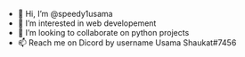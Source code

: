 - 👋 Hi, I’m @speedy1usama
- 👀 I’m interested in web developement
- 💞️ I’m looking to collaborate on python projects
- 📫 Reach me on Dicord by username Usama Shaukat#7456
<!---
speedy1usama/speedy1usama is a ✨ special ✨ repository because its `README.md` (this file) appears on your GitHub profile.
You can click the Preview link to take a look at your changes.
--->

